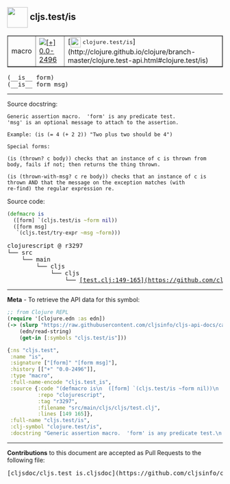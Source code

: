 ## <img width="48px" valign="middle" src="http://i.imgur.com/Hi20huC.png"> cljs.test/is

 <table border="1">
<tr>

<td>macro</td>
<td><a href="https://github.com/cljsinfo/cljs-api-docs/tree/0.0-2496"><img valign="middle" alt="[+] 0.0-2496" src="https://img.shields.io/badge/+-0.0--2496-lightgrey.svg"></a> </td>
<td>
[<img height="24px" valign="middle" src="http://i.imgur.com/1GjPKvB.png"> <samp>clojure.test/is</samp>](http://clojure.github.io/clojure/branch-master/clojure.test-api.html#clojure.test/is)
</td>
</tr>
</table>

 <samp>
(__is__ form)<br>
</samp>
 <samp>
(__is__ form msg)<br>
</samp>

---




Source docstring:

```
Generic assertion macro.  'form' is any predicate test.
'msg' is an optional message to attach to the assertion.

Example: (is (= 4 (+ 2 2)) "Two plus two should be 4")

Special forms:

(is (thrown? c body)) checks that an instance of c is thrown from
body, fails if not; then returns the thing thrown.

(is (thrown-with-msg? c re body)) checks that an instance of c is
thrown AND that the message on the exception matches (with
re-find) the regular expression re.
```

Source code:

```clj
(defmacro is
  ([form] `(cljs.test/is ~form nil))
  ([form msg]
   `(cljs.test/try-expr ~msg ~form)))
```

 <pre>
clojurescript @ r3297
└── src
    └── main
        └── cljs
            └── cljs
                └── <ins>[test.clj:149-165](https://github.com/clojure/clojurescript/blob/r3297/src/main/cljs/cljs/test.clj#L149-L165)</ins>
</pre>


---

__Meta__ - To retrieve the API data for this symbol:

```clj
;; from Clojure REPL
(require '[clojure.edn :as edn])
(-> (slurp "https://raw.githubusercontent.com/cljsinfo/cljs-api-docs/catalog/cljs-api.edn")
    (edn/read-string)
    (get-in [:symbols "cljs.test/is"]))
```

```clj
{:ns "cljs.test",
 :name "is",
 :signature ["[form]" "[form msg]"],
 :history [["+" "0.0-2496"]],
 :type "macro",
 :full-name-encode "cljs.test_is",
 :source {:code "(defmacro is\n  ([form] `(cljs.test/is ~form nil))\n  ([form msg]\n   `(cljs.test/try-expr ~msg ~form)))",
          :repo "clojurescript",
          :tag "r3297",
          :filename "src/main/cljs/cljs/test.clj",
          :lines [149 165]},
 :full-name "cljs.test/is",
 :clj-symbol "clojure.test/is",
 :docstring "Generic assertion macro.  'form' is any predicate test.\n'msg' is an optional message to attach to the assertion.\n\nExample: (is (= 4 (+ 2 2)) \"Two plus two should be 4\")\n\nSpecial forms:\n\n(is (thrown? c body)) checks that an instance of c is thrown from\nbody, fails if not; then returns the thing thrown.\n\n(is (thrown-with-msg? c re body)) checks that an instance of c is\nthrown AND that the message on the exception matches (with\nre-find) the regular expression re."}

```

---

__Contributions__ to this document are accepted as Pull Requests to the following file:

 <pre>
[cljsdoc/cljs.test_is.cljsdoc](https://github.com/cljsinfo/cljs-api-docs/blob/master/cljsdoc/cljs.test_is.cljsdoc)
</pre>

